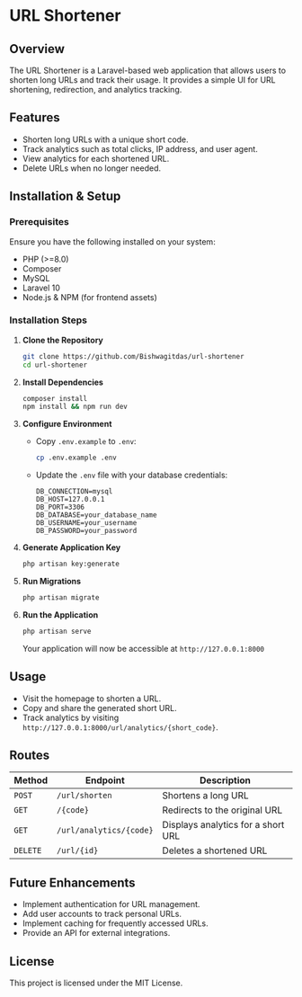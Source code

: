 # URL Shortener

## Overview
The URL Shortener is a Laravel-based web application that allows users to shorten long URLs and track their usage. It provides a simple UI for URL shortening, redirection, and analytics tracking.

## Features
- Shorten long URLs with a unique short code.
- Track analytics such as total clicks, IP address, and user agent.
- View analytics for each shortened URL.
- Delete URLs when no longer needed.

## Installation & Setup
### Prerequisites
Ensure you have the following installed on your system:
- PHP (>=8.0)
- Composer
- MySQL
- Laravel 10
- Node.js & NPM (for frontend assets)

### Installation Steps
1. **Clone the Repository**
   ```sh
   git clone https://github.com/Bishwagitdas/url-shortener
   cd url-shortener
   ```

2. **Install Dependencies**
   ```sh
   composer install
   npm install && npm run dev
   ```

3. **Configure Environment**
   - Copy `.env.example` to `.env`:
     ```sh
     cp .env.example .env
     ```
   - Update the `.env` file with your database credentials:
     ```env
     DB_CONNECTION=mysql
     DB_HOST=127.0.0.1
     DB_PORT=3306
     DB_DATABASE=your_database_name
     DB_USERNAME=your_username
     DB_PASSWORD=your_password
     ```

4. **Generate Application Key**
   ```sh
   php artisan key:generate
   ```

5. **Run Migrations**
   ```sh
   php artisan migrate
   ```

6. **Run the Application**
   ```sh
   php artisan serve
   ```
   Your application will now be accessible at `http://127.0.0.1:8000`

## Usage
- Visit the homepage to shorten a URL.
- Copy and share the generated short URL.
- Track analytics by visiting `http://127.0.0.1:8000/url/analytics/{short_code}`.

## Routes
| Method | Endpoint | Description |
|--------|----------|-------------|
| `POST` | `/url/shorten` | Shortens a long URL |
| `GET` | `/{code}` | Redirects to the original URL |
| `GET` | `/url/analytics/{code}` | Displays analytics for a short URL |
| `DELETE` | `/url/{id}` | Deletes a shortened URL |

## Future Enhancements
- Implement authentication for URL management.
- Add user accounts to track personal URLs.
- Implement caching for frequently accessed URLs.
- Provide an API for external integrations.

## License
This project is licensed under the MIT License.
